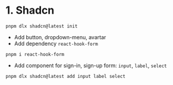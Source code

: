 # 1. Shadcn
```
pnpm dlx shadcn@latest init
``` 
- Add button, dropdown-menu, avartar
- Add dependency `react-hook-form`
```
pnpm i react-hook-form
```
- Add component for sign-in, sign-up form: `input`, `label`, `select`
```
pnpm dlx shadcn@latest add input label select
```
